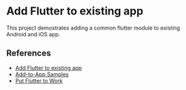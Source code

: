# Add Flutter to existing app

This project demostrates adding a common flutter module to existing Android and iOS app.

## References
- [Add Flutter to existing app](https://docs.flutter.dev/development/add-to-app)
- [Add-to-App Samples](https://github.com/flutter/samples/tree/main/add_to_app)
- [Put Flutter to Work](https://github.com/flutter/put-flutter-to-work)
